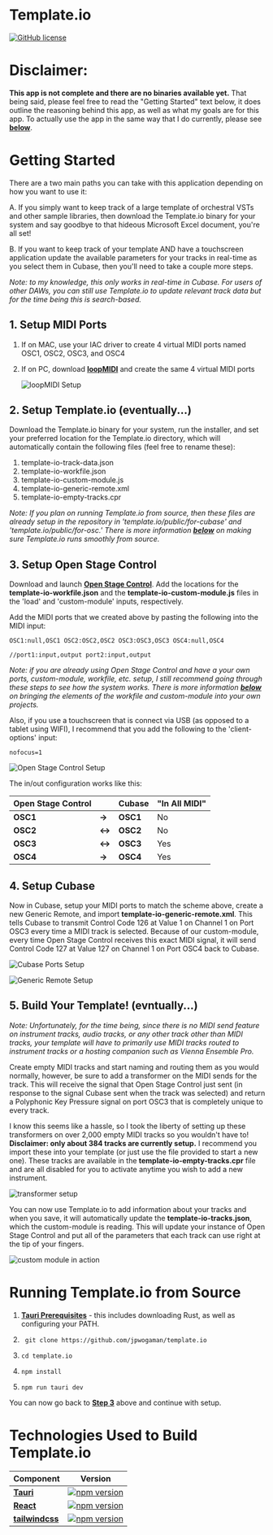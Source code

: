 # Template.io

[![GitHub license](https://img.shields.io/badge/license-MIT-blue.svg)](https://github.com/jpwogaman/template.io/LICENSE) 


# Disclaimer: 

**This app is not complete and there are no binaries available yet.** That being said, please feel free to read the "Getting Started" text below, it does outline the reasoning behind this app, as well as what my goals are for this app. To actually use the app in the same way that I do currently, please see [**below**](#running-templateio-from-source).


# Getting Started 
There are a two main paths you can take with this application depending on how you want to use it:

A. If you simply want to keep track of a large template of orchestral VSTs and other sample libraries, then download the Template.io binary for your system and say goodbye to that hideous Microsoft Excel document, you're all set!

B. If you want to keep track of your template AND have a touchscreen application update the available parameters for your tracks in real-time as you select them in Cubase, then you'll need to take a couple more steps.

*Note: to my knowledge, this only works in real-time in Cubase. For users of other DAWs, you can still use Template.io to update relevant track data but for the time being this is search-based.*

## 1. Setup MIDI Ports

1. If on MAC, use your IAC driver to create 4 virtual MIDI ports named OSC1, OSC2, OSC3, and OSC4
2. If on PC, download [**loopMIDI**](https://www.tobias-erichsen.de/software/loopmidi.html) and create the same 4 virtual MIDI ports

    ![loopMIDI Setup](./public/Images/loopMIDI.png)


## 2. Setup Template.io (eventually...)

Download the Template.io binary for your system, run the installer, and set your preferred location for the Template.io directory, which will automatically contain the following files (feel free to rename these):

1. template-io-track-data.json
2. template-io-workfile.json
3. template-io-custom-module.js
4. template-io-generic-remote.xml
5. template-io-empty-tracks.cpr

*Note: If you plan on running Template.io from source, then these files are already setup in the repository in 'template.io/public/for-cubase' and 'template.io/public/for-osc.' There is more information [**below**](#running-templateio-from-source) on making sure Template.io runs smoothly from source.*

## 3. Setup Open Stage Control
Download and launch [**Open Stage Control**](https://github.com/jean-emmanuel/open-stage-control.git). Add the locations for the **template-io-workfile.json** and the **template-io-custom-module.js** files in the 'load' and 'custom-module' inputs, respectively. 

Add the MIDI ports that we created above by pasting the following into the MIDI input:
```JS      
OSC1:null,OSC1 OSC2:OSC2,OSC2 OSC3:OSC3,OSC3 OSC4:null,OSC4
``` 
```JS
//port1:input,output port2:input,output
```
*Note: if you are already using Open Stage Control and have a your own ports, custom-module, workfile, etc. setup, I still recommend going through these steps to see how the system works. There is more information [**below**]() on bringing the elements of the workfile and custom-module into your own projects.*

Also, if you use a touchscreen that is connect via USB (as opposed to a tablet using WIFI), I recommend that you add the following to the 'client-options' input:
```
nofocus=1
```
![Open Stage Control Setup](./public/Images/osc-launcher.png)

The in/out configuration works like this:

| Open Stage Control |       | Cubase        | "In All MIDI" |
| ------------------ | ----- | ------------- | ------------- |
| **OSC1**           | **→** | **OSC1**      | No            |
| **OSC2**           | **↔** | **OSC2**      | No            |
| **OSC3**           | **↔** | **OSC3**      | Yes           |
| **OSC4**           | **→** | **OSC4**      | Yes           |


## 4. Setup Cubase

Now in Cubase, setup your MIDI ports to match the scheme above, create a new Generic Remote, and import **template-io-generic-remote.xml**. This tells Cubase to transmit Control Code 126 at Value 1 on Channel 1 on Port OSC3 every time a MIDI track is selected. Because of our custom-module, every time Open Stage Control receives this exact MIDI signal, it will send Control Code 127 at Value 127 on Channel 1 on Port OSC4 back to Cubase. 

![Cubase Ports Setup](./public/Images/cubase-port-setup.png)

![Generic Remote Setup](./public/Images/template-io-generic-remote.png)

## 5. Build Your Template! (evntually...)

*Note: Unfortunately, for the time being, since there is no MIDI send feature on instrument tracks, audio tracks, or any other track other than MIDI tracks, your template will have to primarily use MIDI tracks routed to instrument tracks or a hosting companion such as Vienna Ensemble Pro.*

Create empty MIDI tracks and start naming and routing them as you would normally, however, be sure to add a transformer on the MIDI sends for the track. This will receive the signal that Open Stage Control just sent (in response to the signal Cubase sent when the track was selected) and return a Polyphonic Key Pressure signal on port OSC3 that is completely unique to every track. 

I know this seems like a hassle, so I took the liberty of setting up these transformers on over 2,000 empty MIDI tracks so you wouldn't have to! **Disclaimer: only about 384 tracks are currently setup.** I recommend you import these into your template (or just use the file provided to start a new one). These tracks are available in the **template-io-empty-tracks.cpr** file and are all disabled for you to activate anytime you wish to add a new instrument.

![transformer setup](./public/Images/cubase-transformer.png)

You can now use Template.io to add information about your tracks and when you save, it will automatically update the **template-io-tracks.json**, which the custom-module is reading. This will update your instance of Open Stage Control and put all of the parameters that each track can use right at the tip of your fingers. 

![custom module in action](./public/Images/custom-module-in-action.gif)


# Running Template.io from Source

1) [**Tauri Prerequisites**](https://tauri.app/v1/guides/getting-started/prerequisites) - this includes downloading Rust, as well as configuring your PATH. 

2) ```
    git clone https://github.com/jpwogaman/template.io
    ```
3)  ```
    cd template.io
    ```
4)  ```
    npm install
    ```
5)  ```
    npm run tauri dev
    ```

You can now go back to [**Step 3**](#3-setup-open-stage-control) above and continue with setup.

# Technologies Used to Build Template.io

| Component                                                                 | Version                                                                                                                               | 
| ------------------------------------------------------------------------- | ------------------------------------------------------------------------------------------------------------------------------------- | 
| [**Tauri**](https://github.com/tauri-apps/tauri)                          | [![npm version](https://img.shields.io/npm/v/create-tauri-app.svg?style=flat)](https://github.com/tauri-apps/tauri)                   |
| [**React**](https://github.com/facebook/react)                            | [![npm version](https://img.shields.io/npm/v/react.svg?style=flat)](https://github.com/facebook/react)                                |
| [**tailwindcss**](https://github.com/tailwindlabs/tailwindcss)            | [![npm version](https://img.shields.io/npm/v/tailwindcss.svg?style=flat)](https://github.com/tailwindlabs/tailwindcss)                |

